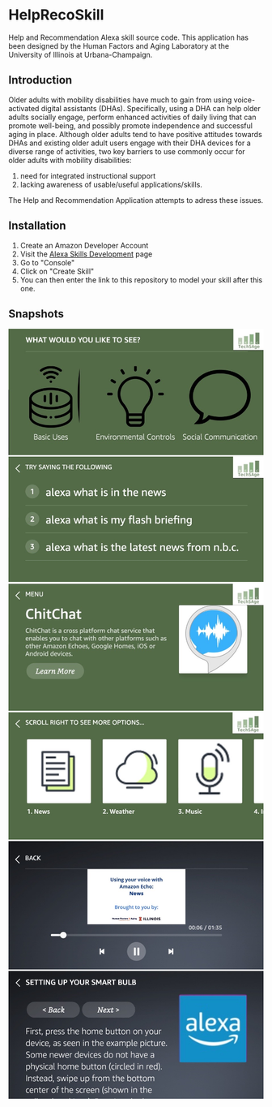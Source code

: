 # HelpRecoSkill
Help and Recommendation Alexa skill source code. This application has been designed by the Human Factors and Aging Laboratory at the University of Illinois at Urbana-Champaign.

## Introduction
Older adults with mobility disabilities have much to gain from using voice-activated digital assistants (DHAs). Specifically, using a DHA can help older adults socially engage, perform enhanced activities of daily living that can promote well-being, and possibly promote independence and successful aging in place. Although older adults tend to have positive attitudes towards DHAs and existing older adult users engage with their DHA devices for a diverse range of activities, two key barriers to use commonly occur for older adults with mobility disabilities: 

1. need for integrated instructional support
2. lacking awareness of usable/useful applications/skills.

The Help and Recommendation Application attempts to adress these issues.

## Installation
1. Create an Amazon Developer Account
2. Visit the [Alexa Skills Development](https://developer.amazon.com/en-US/alexa/alexa-skills-kit) page
3. Go to "Console"
4. Click on "Create Skill"
5. You can then enter the link to this repository to model your skill after this one.

## Snapshots
![alt-text-1](https://raw.githubusercontent.com/vikramr2/HelpRecoSkill/main/snapshots/1.jpg)
![alt-text-1](https://raw.githubusercontent.com/vikramr2/HelpRecoSkill/main/snapshots/2.jpg)
![alt-text-1](https://raw.githubusercontent.com/vikramr2/HelpRecoSkill/main/snapshots/3.jpg)
![alt-text-1](https://raw.githubusercontent.com/vikramr2/HelpRecoSkill/main/snapshots/4.jpg)
![alt-text-1](https://raw.githubusercontent.com/vikramr2/HelpRecoSkill/main/snapshots/5.jpg)
![alt-text-1](https://raw.githubusercontent.com/vikramr2/HelpRecoSkill/main/snapshots/6.jpg)